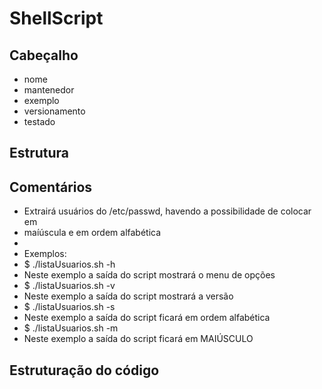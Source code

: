 # ShellScript
## Cabeçalho
- nome
- mantenedor
- exemplo
- versionamento
- testado
  
## Estrutura
## Comentários
- Extrairá usuários do /etc/passwd, havendo a possibilidade de colocar em
- maíúscula e em ordem alfabética
-
- Exemplos:
-   $ ./listaUsuarios.sh -h
-   Neste exemplo a saída do script mostrará o menu de opções
-   $ ./listaUsuarios.sh -v
-   Neste exemplo a saída do script mostrará a versão
-   $ ./listaUsuarios.sh -s
-   Neste exemplo a saída do script ficará em ordem alfabética
-   $ ./listaUsuarios.sh -m
-   Neste exemplo a saída do script ficará em MAIÚSCULO
## Estruturação do código

